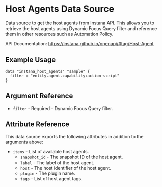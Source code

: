 # Host Agents Data Source

Data source to get the host agents from Instana API. This allows you to retrieve the host agents
using Dynamic Focus Query filter and reference them in other resources such as Automation Policy.

API Documentation: <https://instana.github.io/openapi/#tag/Host-Agent>

## Example Usage

```hcl
data "instana_host_agents" "sample" {
  filter = "entity.agent.capability:action-script"
}
```

## Argument Reference

* `filter` - Required - Dynamic Focus Query filter.

## Attribute Reference

This data source exports the following attributes in addition to the arguments above:

* `items` - List of available host agents.
    * `snapshot_id` - The snapshot ID of the host agent.
    * `label` - The label of the host agent.
    * `host` - The host identifier of the host agent.
    * `plugin` - The plugin name.
    * `tags` - List of host agent tags.